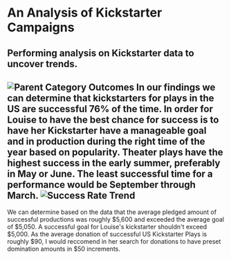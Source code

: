 # An Analysis of Kickstarter Campaigns
Performing analysis on Kickstarter data to uncover trends.
---
![Parent Category Outcomes](Desktop/Classwork/Crowd_Funding_Analysis/Parent_Category_Outcomes.png)
In our findings we can determine that kickstarters for plays in the US are successful 76% of the time. In order for Louise to have the best chance for success is to have her Kickstarter have a manageable goal and in production during the right time of the year based on popularity.
Theater plays have the highest success in the early summer, preferably in May or June. The least successful time for a performance would be September through March.
![Success Rate Trend](Desktop/Classwork/Crowd_Funding_Analysis/Success_Rate_Trend.png)
---
We can determine based on the data that the average pledged amount of successful productions was roughly $5,600 and exceeded the average goal of $5,050. A successful goal for Louise's kickstarter shouldn't exceed $5,000. As the average donation of successful US Kickstarter Plays is roughly $90, I would reccomend in her search for donations to have preset domination amounts in $50 increments.
